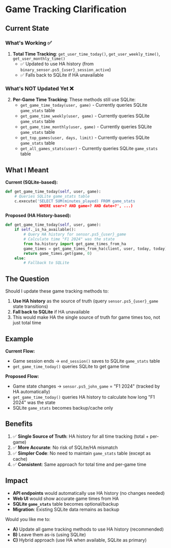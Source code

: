 # Game Tracking Clarification

## Current State

### What's Working ✅
1. **Total Time Tracking**: `get_user_time_today()`, `get_user_weekly_time()`, `get_user_monthly_time()`
   - ✅ Updated to use HA history (from `binary_sensor.ps5_{user}_session_active`)
   - ✅ Falls back to SQLite if HA unavailable

### What's NOT Updated Yet ❌
2. **Per-Game Time Tracking**: These methods still use SQLite:
   - `get_game_time_today(user, game)` - Currently queries SQLite `game_stats` table
   - `get_game_time_weekly(user, game)` - Currently queries SQLite `game_stats` table  
   - `get_game_time_monthly(user, game)` - Currently queries SQLite `game_stats` table
   - `get_top_games(user, days, limit)` - Currently queries SQLite `game_stats` table
   - `get_all_games_stats(user)` - Currently queries SQLite `game_stats` table

## What I Meant

**Current (SQLite-based):**
```python
def get_game_time_today(self, user, game):
    # Queries SQLite game_stats table
    c.execute('SELECT SUM(minutes_played) FROM game_stats 
               WHERE user=? AND game=? AND date=?', ...)
```

**Proposed (HA History-based):**
```python
def get_game_time_today(self, user, game):
    if self._is_ha_available():
        # Query HA history for sensor.ps5_{user}_game
        # Calculate time "F1 2024" was the state
        from ha.history import get_game_times_from_ha
        game_times = get_game_times_from_ha(client, user, today, today)
        return game_times.get(game, 0)
    else:
        # Fallback to SQLite
```

## The Question

Should I update these game tracking methods to:
1. **Use HA history** as the source of truth (query `sensor.ps5_{user}_game` state transitions)
2. **Fall back to SQLite** if HA unavailable
3. This would make HA the single source of truth for game times too, not just total time

## Example

**Current Flow:**
- Game session ends → `end_session()` saves to SQLite `game_stats` table
- `get_game_time_today()` queries SQLite to get game time

**Proposed Flow:**
- Game state changes → `sensor.ps5_john_game` = "F1 2024" (tracked by HA automatically)
- `get_game_time_today()` queries HA history to calculate how long "F1 2024" was the state
- SQLite `game_stats` becomes backup/cache only

## Benefits

1. ✅ **Single Source of Truth**: HA history for all time tracking (total + per-game)
2. ✅ **More Accurate**: No risk of SQLite/HA mismatch
3. ✅ **Simpler Code**: No need to maintain `game_stats` table (except as cache)
4. ✅ **Consistent**: Same approach for total time and per-game time

## Impact

- **API endpoints** would automatically use HA history (no changes needed)
- **Web UI** would show accurate game times from HA
- **SQLite `game_stats`** table becomes optional/backup
- **Migration**: Existing SQLite data remains as backup

Would you like me to:
- **A)** Update all game tracking methods to use HA history (recommended)
- **B)** Leave them as-is (using SQLite)
- **C)** Hybrid approach (use HA when available, SQLite as primary)

